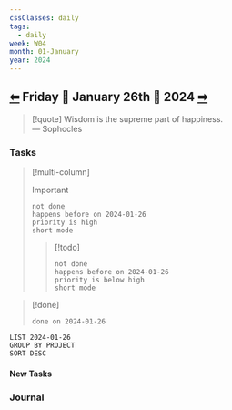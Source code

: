 ```yaml
---
cssClasses: daily
tags:
  - daily
week: W04
month: 01-January
year: 2024
---
```

  
## [⬅](2024-01-25.md) Friday 🔹 January 26th 🔹 2024 [➡](./2024-01-27.md)  
  
> [!quote] Wisdom is the supreme part of happiness.  
> — Sophocles  
  
### Tasks  
  
> [!multi-column]  
>   
> > [!important]  
> > ```tasks  
> > not done  
> > happens before on 2024-01-26  
> > priority is high  
> > short mode  
> > ```  
>   
> > [!todo]  
> > ```tasks  
> > not done  
> > happens before on 2024-01-26  
> > priority is below high  
> > short mode  
> > ```  
  
> [!done]  
> ```tasks  
> done on 2024-01-26  
> ```  
  
```toggl  
LIST 2024-01-26  
GROUP BY PROJECT  
SORT DESC  
```  
  
#### New Tasks  
  
### Journal  
  
  
[//begin]: # "Autogenerated link references for markdown compatibility"  
[2024-01-27|➡]: 2024-01-27 "2024-01-27"  
[//end]: # "Autogenerated link references"